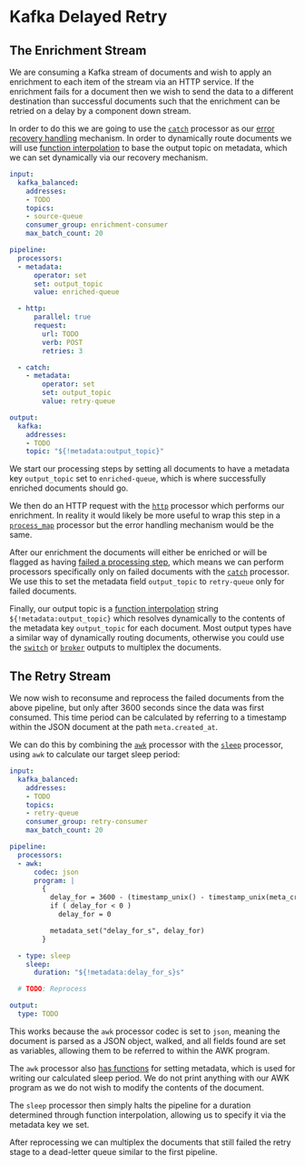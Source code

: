 Kafka Delayed Retry
===================

## The Enrichment Stream

We are consuming a Kafka stream of documents and wish to apply an enrichment to
each item of the stream via an HTTP service. If the enrichment fails for a
document then we wish to send the data to a different destination than
successful documents such that the enrichment can be retried on a delay by a
component down stream.

In order to do this we are going to use the [`catch`][catch-proc] processor as
our [error recovery handling][error-handling-recover] mechanism. In order to
dynamically route documents we will use [function interpolation][func-interp] to
base the output topic on metadata, which we can set dynamically via our recovery
mechanism.

``` yaml
input:
  kafka_balanced:
    addresses:
    - TODO
    topics:
    - source-queue
    consumer_group: enrichment-consumer
    max_batch_count: 20

pipeline:
  processors:
  - metadata:
      operator: set
      set: output_topic
      value: enriched-queue

  - http:
      parallel: true
      request:
        url: TODO
        verb: POST
        retries: 3

  - catch:
    - metadata:
        operator: set
        set: output_topic
        value: retry-queue

output:
  kafka:
    addresses:
    - TODO
    topic: "${!metadata:output_topic}"
```

We start our processing steps by setting all documents to have a metadata key
`output_topic` set to `enriched-queue`, which is where successfully enriched
documents should go.

We then do an HTTP request with the [`http`][http-proc] processor which performs
our enrichment. In reality it would likely be more useful to wrap this step in a
[`process_map`][proc-map] processor but the error handling mechanism would be
the same.

After our enrichment the documents will either be enriched or will be flagged as
having [failed a processing step][error-handling-failed], which means we can
perform processors specifically only on failed documents with the
[`catch`][catch-proc] processor. We use this to set the metadata field
`output_topic` to `retry-queue` only for failed documents.

Finally, our output topic is a [function interpolation][func-interp] string
`${!metadata:output_topic}` which resolves dynamically to the contents of the
metadata key `output_topic` for each document. Most output types have a similar
way of dynamically routing documents, otherwise you could use the
[`switch`][switch] or [`broker`][broker] outputs to multiplex the documents.

## The Retry Stream

We now wish to reconsume and reprocess the failed documents from the above
pipeline, but only after 3600 seconds since the data was first consumed. This
time period can be calculated by referring to a timestamp within the JSON
document at the path `meta.created_at`.

We can do this by combining the [`awk`][awk-proc] processor with the
[`sleep`][sleep-proc] processor, using `awk` to calculate our target sleep
period:

``` yaml
input:
  kafka_balanced:
    addresses:
    - TODO
    topics:
    - retry-queue
    consumer_group: retry-consumer
    max_batch_count: 20

pipeline:
  processors:
  - awk:
      codec: json
      program: |
        {
          delay_for = 3600 - (timestamp_unix() - timestamp_unix(meta_created_at))
          if ( delay_for < 0 )
            delay_for = 0

          metadata_set("delay_for_s", delay_for)
        }

  - type: sleep
    sleep:
      duration: "${!metadata:delay_for_s}s"

  # TODO: Reprocess

output:
  type: TODO
```

This works because the `awk` processor codec is set to `json`, meaning the
document is parsed as a JSON object, walked, and all fields found are set as
variables, allowing them to be referred to within the AWK program.

The `awk` processor also [has functions][awk-functions] for setting metadata,
which is used for writing our calculated sleep period. We do not print anything
with our AWK program as we do not wish to modify the contents of the document.

The `sleep` processor then simply halts the pipeline for a duration determined
through function interpolation, allowing us to specify it via the metadata key
we set.

After reprocessing we can multiplex the documents that still failed the retry
stage to a dead-letter queue similar to the first pipeline.

[catch-proc]: ../processors/README.md#catch
[awk-proc]: ../processors/README.md#awk
[awk-functions]: ../processors/awk_functions.md#metadata-functions
[http-proc]: ../processors/README.md#http
[proc-map]: ../processors/README.md#process_map
[sleep-proc]: ../processors/README.md#sleep
[error-handling-recover]: ../error_handling.md#recover-failed-messages
[error-handling-failed]: ../error_handling.md#processor-errors
[func-interp]: ../config_interpolation.md#functions
[switch]: ../outputs/README.md#switch
[broker]: ../outputs/README.md#broker
